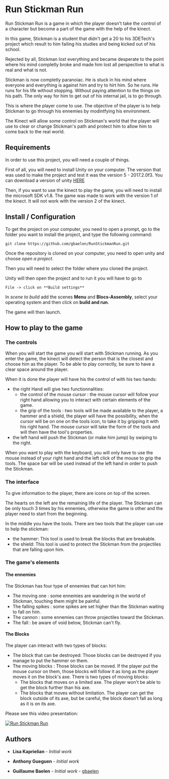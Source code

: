 # Run Stickman Run

Run Stickman Run is a game in which the player doesn't take the control of a character but become a part of the game with the help of the kinect.

In this game, Stickman is a student that didn't get a 20 to his 3DETech's project which result to him failing his studies and being kicked out of his school. 

Rejected by all, Stickman lost everything and became desperate to the point where his mind completly broke and made him lost all perspective to what is real and what is not.

Stickman is now completly paranoiac. He is stuck in his mind where everyone and everything is against him and try to hirt him. So he runs. He runs for his life without stopping. Without paying attention to the things on his path. The only way for him to get out of his internal jail, is to go through.

This is where the player come to use. The objective of the player is to help Stickman to go through his ennemies by modintfying his environment.

The Kinect will allow some control on Stickman's world that the player will use to clear or change Stickman's path and protect him to allow him to come back to the real world.


## Requirements

In order to use this project, you will need a couple of things.

First of all, you will need to install Unity on your computer. The version that was used to make the project and test it was the version 5 - 2017.2.0f3. You can download a version of unity [HERE](https://unity3d.com/fr/get-unity/download)

Then, if you want to use the kinect to play the game, you will need to install the microsoft SDK v1.8. The game was made to work with the version 1 of the kinect. It will not work with the version 2 of the kinect.

## Install / Configuration

To get the project on your computer, you need to open a prompt, go to the folder you want to install the project, and type the following command:

```
git clone https://github.com/gbaelen/RunStickmanRun.git
```

Once the repository is cloned on your computer, you need to open unity and choose *open a project*. 

Then you will need to select the folder where you cloned the project.

Unity will then open the project and to run it you will have to go to 

```	
File -> click on **Build settings**
```
In *scene to build* add the scenes **Menu** and **Blocs-Assembly**, select your operating system and then click on **build and run**. 
 
The game will then launch.


## How to play to the game

### The controls

When you will start the game you will start with Stickman running. As you enter the game, the kinect will detect the person that is the closest and choose him as the player. To be able to play correctly, be sure to have a clear space around the player.

When it is done the player will have his the control of with his two hands:
* the right Hand will give two functionnalities:
	* the control of the mouse cursor : the mouse cursor will follow your right hand allowing you to interact with certain elements of the game.
	* the grip of the tools : two tools will be made available to the player, a hammer and a shield, the player will have the possibility, when the cursor will be on one on the tools icon, to take it by gripping it with his right hand. The mouse cursor will take the form of the tools and will then have the tool's properties.
* the left hand will push the Stickman (or make him jump) by swiping to the right.

When you want to play with the keyboard, you will only have to use the mouse instead of your right hand and the left click of the mouse to grip the tools. The space bar will be used instead of the left hand in order to push the Stickman.

### The interface

To give information to the player, there are icons on top of the screen. 

The hearts on the left are the remaining life of the player. The Stickman can be only touch 3 times by his ennemies, otherwise the game is other and the player need to start from the beginning.

In the middle you have the tools. There are two tools that the player can use to help the stickman:
* the hammer: This tool is used to break the blocks that are breakable.
* the shield: This tool is used to protect the Stickman from the projectiles that are falling upon him.   

### The game's elements
#### The ennemies

The Stickman has four type of ennemies that can hirt him:
* The moving one : some ennemies are wandering in the world of Stickman, touching them might be painful.
* The falling spikes : some spikes are set higher than the Stickman waiting to fall on him.
* The cannon : some ennemies can throw projectiles toward the Stickman.
* The fall : be aware of void below, Stickman can't fly.

#### The Blocks

The player can interact with two types of blocks:
* The block that can be destroyed: Those blocks can be destroyed if you manage to put the hammer on them.
* The moving blocks : Those blocks can be moved. If the player put the mouse cursor on them, those blocks will follow it as long as the player moves it on the block's axe. There is two types of moving blocks:
	* The blocks that moves on a limited axe. The player won't be able to get the block further than his axe.
	* The blocks that moves without limitation. The player can get the block outside of its axe, but be careful, the block doesn't fall as long as it is on its axe. 



Please see this video presentation:

[![Run Stickman Run](https://i.ytimg.com/vi/diUWLN393ls/hqdefault.jpg?sqp=-oaymwEWCKgBEF5IWvKriqkDCQgBFQAAiEIYAQ==\u0026rs=AOn4CLAYp52pGNrKNSK0nEow0tk2w5pl7g)](https://youtu.be/L29EW9zDuuI)

## Authors

* **Lisa Kaprielian** - *Initial work*

* **Anthony Gueguen** - *Initial work*

* **Guillaume Baelen** - *Initial work* - [gbaelen](https://github.com/gbaelen)


